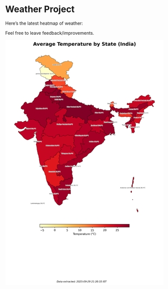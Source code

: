 # Weather Project

Here’s the latest heatmap of weather:

Feel free to leave feedback/improvements.

![India Heatmap](docs/assets/india_heatmap.png?v=DAAACB)
